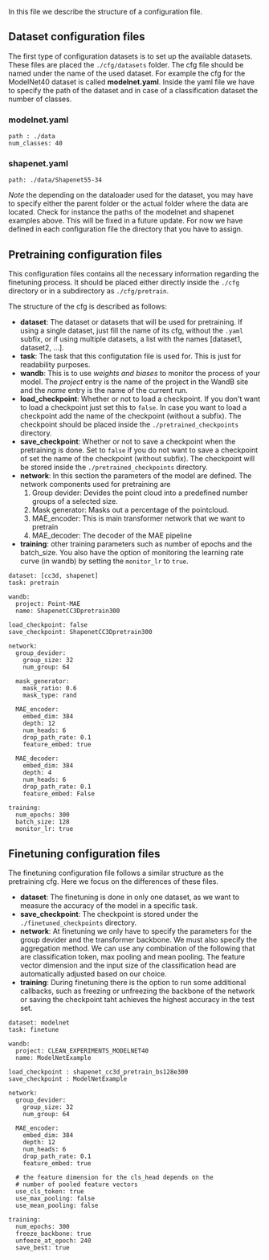 In this file we describe the structure of a configuration file. 

## Dataset configuration files
The first type of configuration datasets is to set up the available datasets. These files are placed the ```./cfg/datasets``` folder. 
The cfg file should be named under the name of the used dataset. For example the cfg for the ModelNet40 dataset is called **modelnet.yaml**.
Inside the yaml file we have to specify the path of the dataset and in case of a classification dataset the number of classes. 

### modelnet.yaml
```
path : ./data
num_classes: 40
```
### shapenet.yaml
```
path: ./data/Shapenet55-34
```

*Note* the depending on the dataloader used for the dataset, you may have to specify either the parent folder or the actual folder where the data are located. Check for instance the paths of the modelnet and shapenet examples above. This will be fixed in a future update. For now we have defined in each configuration file the directory that you have to assign. 

## Pretraining configuration files
This configuration files contains all the necessary information regarding the finetuning process. It should be placed either directly inside the ```./cfg``` directory or in a subdirectory as ```./cfg/pretrain```. 

The structure of the cfg is described as follows:
 - **dataset**: The dataset or datasets that will be used for pretraining. If using a single dataset, just fill the name of its cfg, without the ```.yaml``` subfix, or if using multiple datasets, a list with the names [dataset1, dataset2, ...].
 - **task**: The task that this configutation file is used for. This is just for readability purposes. 
 - **wandb**: This is to use *weights and biases* to monitor the process of your model. The *project* entry is the name of the project in the WandB site and the *name* entry is the name of the current run. 
 - **load_checkpoint**: Whether or not to load a checkpoint. If you don't want to load a checkpoint just set this to ```false```. In case you want to load a checkpoint add the name of the checkpoint (without a subfix). The checkpoint should be placed inside the ```./pretrained_checkpoints``` directory. 
 - **save_checkpoint**: Whether or not to save a checkpoint when the pretraining is done. Set to ```false``` if you do not want to save a checkpoint of set the name of the checkpoint (without subfix). The checkpoint will be stored inside the ```./pretrained_checkpoints``` directory. 
 - **network**: In this section the parameters of the model are defined. The network components used for pretraining are 
    1. Group devider: Devides the point cloud into a predefined number groups of a selected size. 
    2. Mask generator: Masks out a percentage of the pointcloud.
    3. MAE_encoder: This is main transformer network that we want to pretrain
    4. MAE_decoder: The decoder of the MAE pipeline
 - **training**: other training parameters such as number of epochs and the batch_size. You also have the option of monitoring the learning rate curve (in wandb) by setting the ```monitor_lr``` to ```true```.

```
dataset: [cc3d, shapenet]
task: pretrain

wandb:
  project: Point-MAE
  name: ShapenetCC3Dpretrain300

load_checkpoint: false
save_checkpoint: ShapenetCC3Dpretrain300

network:
  group_devider: 
    group_size: 32
    num_group: 64
  
  mask_generator:
    mask_ratio: 0.6
    mask_type: rand

  MAE_encoder: 
    embed_dim: 384
    depth: 12
    num_heads: 6
    drop_path_rate: 0.1
    feature_embed: true

  MAE_decoder:
    embed_dim: 384 
    depth: 4 
    num_heads: 6
    drop_path_rate: 0.1
    feature_embed: False

training: 
  num_epochs: 300
  batch_size: 128
  monitor_lr: true
```


## Finetuning configuration files

The finetuning configuration file follows a similar structure as the pretraining cfg. 
Here we focus on the differences of these files. 

- **dataset**: The finetuning is done in only one dataset, as we want to measure the accuracy of the model in a specific task. 
- **save_checkpoint**: The checkpoint is stored under the ```./finetuned_checkpoints``` directory. 
- **network**: At finetuning we only have to specify the parameters for the group devider and the transformer backbone. We must also specify the aggregation method. We can use any combination of the following that are classification token, max pooling and mean pooling. The feature vector dimension and the input size of the classification head are automatically adjusted based on our choice. 
- **training**: During finetuning there is the option to run some additional callbacks, such as freezing or unfreezing the backbone of the network or saving the checkpoint taht achieves the highest accuracy in the test set. 


```
dataset: modelnet
task: finetune

wandb:
  project: CLEAN_EXPERIMENTS_MODELNET40
  name: ModelNetExample

load_checkpoint : shapenet_cc3d_pretrain_bs128e300
save_checkpoint : ModelNetExample

network:
  group_devider: 
    group_size: 32
    num_group: 64

  MAE_encoder: 
    embed_dim: 384
    depth: 12
    num_heads: 6
    drop_path_rate: 0.1
    feature_embed: true
  
  # the feature dimension for the cls_head depends on the 
  # number of pooled feature vectors
  use_cls_token: true
  use_max_pooling: false
  use_mean_pooling: false

training: 
  num_epochs: 300
  freeze_backbone: true
  unfeeze_at_epoch: 240
  save_best: true
```
